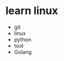 
<!--
 * @FilePath: \文档\Learning\README.md
 * @Author: facser
 * @Date: 2022-07-08 14:22:23
 * @LastEditTime: 2022-07-20 22:40:58
 * @LastEditors: facser
 * @Description: 
-->
# learn linux

- git
- linux
- python
- tool
- Golang
